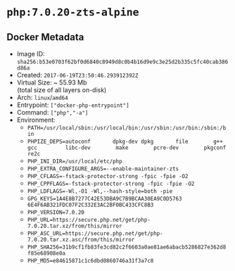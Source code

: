 # `php:7.0.20-zts-alpine`

## Docker Metadata

- Image ID: `sha256:b53e0703f62bf0d6840c8949d8c0b4b16d9e9c3e25d2b335c5fc40cab386d86a`
- Created: `2017-06-19T23:50:46.293912392Z`
- Virtual Size: ~ 55.93 Mb  
  (total size of all layers on-disk)
- Arch: `linux`/`amd64`
- Entrypoint: `["docker-php-entrypoint"]`
- Command: `["php","-a"]`
- Environment:
  - `PATH=/usr/local/sbin:/usr/local/bin:/usr/sbin:/usr/bin:/sbin:/bin`
  - `PHPIZE_DEPS=autoconf 		dpkg-dev dpkg 		file 		g++ 		gcc 		libc-dev 		make 		pcre-dev 		pkgconf 		re2c`
  - `PHP_INI_DIR=/usr/local/etc/php`
  - `PHP_EXTRA_CONFIGURE_ARGS=--enable-maintainer-zts`
  - `PHP_CFLAGS=-fstack-protector-strong -fpic -fpie -O2`
  - `PHP_CPPFLAGS=-fstack-protector-strong -fpic -fpie -O2`
  - `PHP_LDFLAGS=-Wl,-O1 -Wl,--hash-style=both -pie`
  - `GPG_KEYS=1A4E8B7277C42E53DBA9C7B9BCAA30EA9C0D5763 6E4F6AB321FDC07F2C332E3AC2BF0BC433CFC8B3`
  - `PHP_VERSION=7.0.20`
  - `PHP_URL=https://secure.php.net/get/php-7.0.20.tar.xz/from/this/mirror`
  - `PHP_ASC_URL=https://secure.php.net/get/php-7.0.20.tar.xz.asc/from/this/mirror`
  - `PHP_SHA256=31b9cf1fb83fe3cd82c2f6603a0ae81ae6abacb5286827e362d8f85e68908e0a`
  - `PHP_MD5=e84615871c1c6dbd0860746a31f3a7c8`
